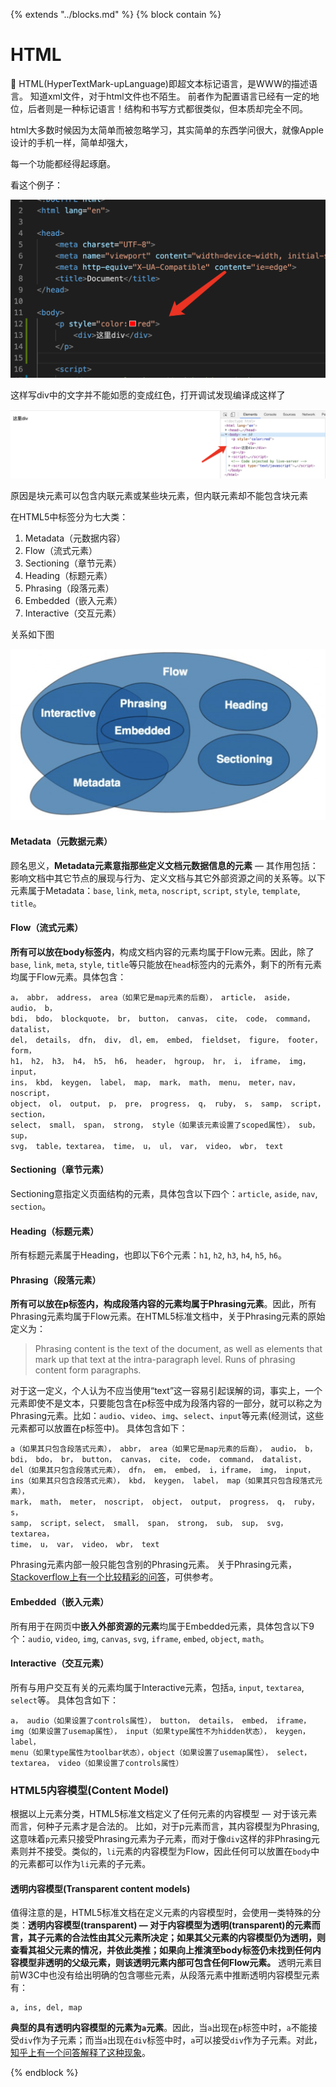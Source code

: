 



{%  extends "../blocks.md"  %}
{%  block contain  %}

# HTML

📒 HTML(HyperTextMark-upLanguage)即超文本标记语言，是WWW的描述语言。 
知道xml文件，对于html文件也不陌生。
前者作为配置语言已经有一定的地位，后者则是一种标记语言！结构和书写方式都很类似，但本质却完全不同。

html大多数时候因为太简单而被忽略学习，其实简单的东西学问很大，就像Apple设计的手机一样，简单却强大，

每一个功能都经得起琢磨。

看这个例子：

![image-20191202152912145](../assets/images/image-20191202152912145.png)

这样写div中的文字并不能如愿的变成红色，打开调试发现编译成这样了

![image-20191202153405887](../assets/images/image-20191202153405887.png)

原因是块元素可以包含内联元素或某些块元素，但内联元素却不能包含块元素

在HTML5中标签分为七大类：

1. Metadata（元数据内容）
2. Flow（流式元素）
3. Sectioning（章节元素）
4. Heading（标题元素）
5. Phrasing（段落元素）
6. Embedded（嵌入元素）
7. Interactive（交互元素）

关系如下图

![image-20191202154109922](../assets/images/image-20191202154109922.png)

#### Metadata（元数据元素）

顾名思义，**Metadata元素意指那些定义文档元数据信息的元素** — 其作用包括：影响文档中其它节点的展现与行为、定义文档与其它外部资源之间的关系等。以下元素属于Metadata：`base`, `link`, `meta`, `noscript`, `script`, `style`, `template`, `title`。

#### Flow（流式元素）

**所有可以放在body标签内**，构成文档内容的元素均属于Flow元素。因此，除了`base`, `link`, `meta`, `style`, `title`等只能放在`head`标签内的元素外，剩下的所有元素均属于Flow元素。具体包含：

```
a， abbr， address， area（如果它是map元素的后裔）， article， aside， audio， b，
bdi， bdo， blockquote， br， button， canvas， cite， code， command， datalist， 
del， details， dfn， div， dl，em， embed， fieldset， figure， footer， form，
h1， h2， h3， h4， h5， h6， header， hgroup， hr， i， iframe， img， input， 
ins， kbd， keygen， label， map， mark， math， menu， meter，nav， noscript， 
object， ol， output， p， pre， progress， q， ruby， s， samp， script， section，
select， small， span， strong， style（如果该元素设置了scoped属性）， sub， sup，
svg， table，textarea， time， u， ul， var， video， wbr， text
```



#### Sectioning（章节元素）

Sectioning意指定义页面结构的元素，具体包含以下四个：`article`, `aside`, `nav`, `section`。

#### Heading（标题元素）

所有标题元素属于Heading，也即以下6个元素：`h1`, `h2`, `h3`, `h4`, `h5`, `h6`。

#### Phrasing（段落元素）

**所有可以放在p标签内，构成段落内容的元素均属于Phrasing元素**。因此，所有Phrasing元素均属于Flow元素。在HTML5标准文档中，关于Phrasing元素的原始定义为：

> Phrasing content is the text of the document, as well as elements that mark up that text at the intra-paragraph level. Runs of phrasing content form paragraphs.

对于这一定义，个人认为不应当使用“text”这一容易引起误解的词，事实上，一个元素即使不是文本，只要能包含在p标签中成为段落内容的一部分，就可以称之为Phrasing元素。比如：`audio`、`video`、`img`、`select`、`input`等元素(经测试，这些元素都可以放置在p标签中)。
具体包含如下：

```
a（如果其只包含段落式元素）， abbr， area（如果它是map元素的后裔）， audio， b，
bdi， bdo， br， button， canvas， cite， code， command， datalist， 
del（如果其只包含段落式元素）， dfn， em， embed， i，iframe， img， input， 
ins（如果其只包含段落式元素）， kbd， keygen， label， map（如果其只包含段落式元素），
mark， math， meter， noscript， object， output， progress， q， ruby， s，
samp， script，select， small， span， strong， sub， sup， svg， textarea，
time， u， var， video， wbr， text
```



Phrasing元素内部一般只能包含别的Phrasing元素。
关于Phrasing元素，[Stackoverflow上有一个比较精彩的问答](https://stackoverflow.com/questions/30233447/what-is-the-difference-between-phrasing-content-and-flow-content)，可供参考。

#### Embedded（嵌入元素）

所有用于在网页中**嵌入外部资源的元素**均属于Embedded元素，具体包含以下9个：`audio`, `video`, `img`, `canvas`, `svg`, `iframe`, `embed`, `object`, `math`。

#### Interactive（交互元素）

所有与用户交互有关的元素均属于Interactive元素，包括`a`, `input`, `textarea`, `select`等。
具体包含如下：

```
a， audio（如果设置了controls属性）， button， details， embed， iframe，
img（如果设置了usemap属性）， input（如果type属性不为hidden状态）， keygen， label，
menu（如果type属性为toolbar状态），object（如果设置了usemap属性）， select， 
textarea， video（如果设置了controls属性）
```



### HTML5内容模型(Content Model)

根据以上元素分类，HTML5标准文档定义了任何元素的内容模型 — 对于该元素而言，何种子元素才是合法的。
比如，对于p元素而言，其内容模型为Phrasing, 这意味着`p`元素只接受Phrasing元素为子元素，而对于像`div`这样的非Phrasing元素则并不接受。类似的，`li`元素的内容模型为Flow，因此任何可以放置在`body`中的元素都可以作为`li`元素的子元素。

#### 透明内容模型(Transparent content models)

值得注意的是，HTML5标准文档在定义元素的内容模型时，会使用一类特殊的分类：**透明内容模型(transparent) — 对于内容模型为透明(transparent)的元素而言，其子元素的合法性由其父元素所决定；如果其父元素的内容模型仍为透明，则查看其祖父元素的情况，并依此类推；如果向上推演至body标签仍未找到任何内容模型非透明的父级元素，则该透明元素内部可包含任何Flow元素。**
透明元素目前W3C中也没有给出明确的包含哪些元素，从段落元素中推断透明内容模型元素有：

```
a, ins, del, map
```



**典型的具有透明内容模型的元素为`a`元素**。因此，当`a`出现在`p`标签中时，`a`不能接受`div`作为子元素；而当`a`出现在`div`标签中时，`a`可以接受`div`作为子元素。对此，[知乎上有一个问答解释了这种现象](http://www.zhihu.com/question/34952563)。



{%  endblock  %}

